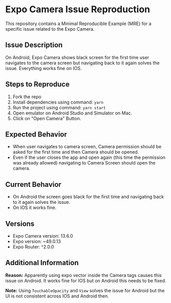# Expo Camera Issue Reproduction

This repository contains a Minimal Reproducible Example (MRE) for a specific issue related to the Expo Camera.

## Issue Description

On Android, Expo Camera shows black screen for the first time user navigates to the camera screen but navigating back to it again solves the issue. Everything works fine on IOS.

## Steps to Reproduce

 1. Fork the repo
 2. Install dependencies using command: `yarn`
 3. Run the project using command: `yarn start`
 4. Open emulator on Android Studio and Simulator on Mac.
 5. Click on "Open Camera" Button.

## Expected Behavior

 - When user navigates to camera screen, Camera permission should be asked for the first time and then Camera should be opened.
 - Even if the user closes the app and open again (this time the permission was already allowed) navigating to Camera Screen should open the camera.

## Current Behavior

 - On Android the screen goes black for the first time and navigating back to it again solves the issue.
 - On IOS it works fine.

## Versions

- Expo Camera version: 13.6.0
- Expo version: ~49.0.13
- Expo Router: ^2.0.0

## Additional Information

**Reason:** Apparently using expo vector inside the Camera tags causes this issue on Android. It works fine for IOS but on Android this needs to be fixed.

**Note:** Using `TouchableOpacity` and `View` solves the issue for Android but the UI is not consistent across IOS and Android then.


